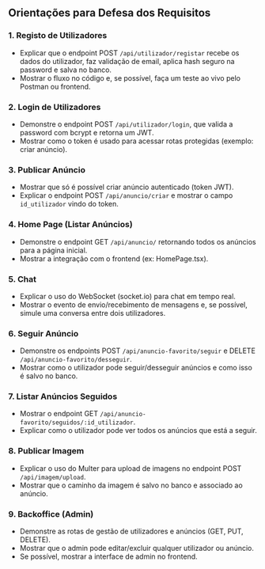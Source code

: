 ## Orientações para Defesa dos Requisitos

### 1. Registo de Utilizadores

- Explicar que o endpoint POST `/api/utilizador/registar` recebe os dados do utilizador, faz validação de email, aplica hash seguro na password e salva no banco.
- Mostrar o fluxo no código e, se possível, faça um teste ao vivo pelo Postman ou frontend.

### 2. Login de Utilizadores

- Demonstre o endpoint POST `/api/utilizador/login`, que valida a password com bcrypt e retorna um JWT.
- Mostrar como o token é usado para acessar rotas protegidas (exemplo: criar anúncio).

### 3. Publicar Anúncio

- Mostrar que só é possível criar anúncio autenticado (token JWT).
- Explicar o endpoint POST `/api/anuncio/criar` e mostrar o campo `id_utilizador` vindo do token.

### 4. Home Page (Listar Anúncios)

- Demonstre o endpoint GET `/api/anuncio/` retornando todos os anúncios para a página inicial.
- Mostrar a integração com o frontend (ex: HomePage.tsx).

### 5. Chat

- Explicar o uso do WebSocket (socket.io) para chat em tempo real.
- Mostrar o evento de envio/recebimento de mensagens e, se possível, simule uma conversa entre dois utilizadores.

### 6. Seguir Anúncio

- Demonstre os endpoints POST `/api/anuncio-favorito/seguir` e DELETE `/api/anuncio-favorito/desseguir`.
- Mostrar como o utilizador pode seguir/desseguir anúncios e como isso é salvo no banco.

### 7. Listar Anúncios Seguidos

- Mostrar o endpoint GET `/api/anuncio-favorito/seguidos/:id_utilizador`.
- Explicar como o utilizador pode ver todos os anúncios que está a seguir.

### 8. Publicar Imagem

- Explicar o uso do Multer para upload de imagens no endpoint POST `/api/imagem/upload`.
- Mostrar que o caminho da imagem é salvo no banco e associado ao anúncio.

### 9. Backoffice (Admin)

- Demonstre as rotas de gestão de utilizadores e anúncios (GET, PUT, DELETE).
- Mostrar que o admin pode editar/excluir qualquer utilizador ou anúncio.
- Se possível, mostrar a interface de admin no frontend.
